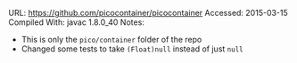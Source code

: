 URL: https://github.com/picocontainer/picocontainer
Accessed: 2015-03-15
Compiled With: javac 1.8.0_40
Notes:
- This is only the `pico/container` folder of the repo
- Changed some tests to take `(Float)null` instead of just `null`
